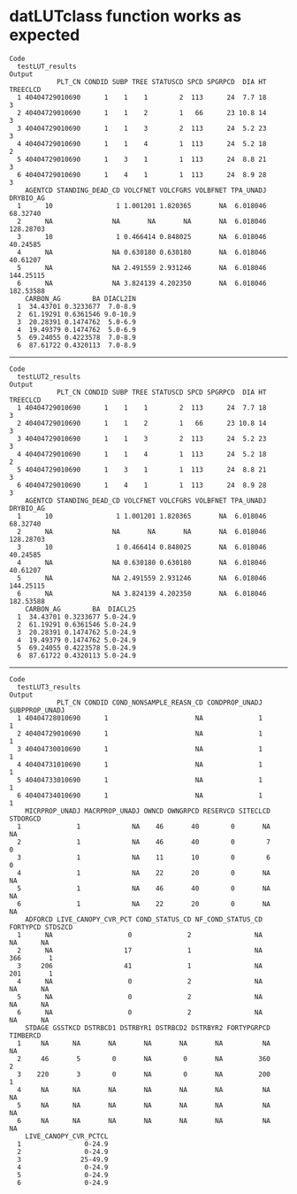 # datLUTclass function works as expected

    Code
      testLUT_results
    Output
                PLT_CN CONDID SUBP TREE STATUSCD SPCD SPGRPCD  DIA HT TREECLCD
      1 40404729010690      1    1    1        2  113      24  7.7 18        3
      2 40404729010690      1    1    2        1   66      23 10.8 14        3
      3 40404729010690      1    1    3        2  113      24  5.2 23        3
      4 40404729010690      1    1    4        1  113      24  5.2 18        2
      5 40404729010690      1    3    1        1  113      24  8.8 21        3
      6 40404729010690      1    4    1        1  113      24  8.9 28        3
        AGENTCD STANDING_DEAD_CD VOLCFNET VOLCFGRS VOLBFNET TPA_UNADJ DRYBIO_AG
      1      10                1 1.001201 1.820365       NA  6.018046  68.32740
      2      NA               NA       NA       NA       NA  6.018046 128.28703
      3      10                1 0.466414 0.848025       NA  6.018046  40.24585
      4      NA               NA 0.630180 0.630180       NA  6.018046  40.61207
      5      NA               NA 2.491559 2.931246       NA  6.018046 144.25115
      6      NA               NA 3.824139 4.202350       NA  6.018046 182.53588
        CARBON_AG        BA DIACL2IN
      1  34.43701 0.3233677  7.0-8.9
      2  61.19291 0.6361546 9.0-10.9
      3  20.28391 0.1474762  5.0-6.9
      4  19.49379 0.1474762  5.0-6.9
      5  69.24055 0.4223578  7.0-8.9
      6  87.61722 0.4320113  7.0-8.9

---

    Code
      testLUT2_results
    Output
                PLT_CN CONDID SUBP TREE STATUSCD SPCD SPGRPCD  DIA HT TREECLCD
      1 40404729010690      1    1    1        2  113      24  7.7 18        3
      2 40404729010690      1    1    2        1   66      23 10.8 14        3
      3 40404729010690      1    1    3        2  113      24  5.2 23        3
      4 40404729010690      1    1    4        1  113      24  5.2 18        2
      5 40404729010690      1    3    1        1  113      24  8.8 21        3
      6 40404729010690      1    4    1        1  113      24  8.9 28        3
        AGENTCD STANDING_DEAD_CD VOLCFNET VOLCFGRS VOLBFNET TPA_UNADJ DRYBIO_AG
      1      10                1 1.001201 1.820365       NA  6.018046  68.32740
      2      NA               NA       NA       NA       NA  6.018046 128.28703
      3      10                1 0.466414 0.848025       NA  6.018046  40.24585
      4      NA               NA 0.630180 0.630180       NA  6.018046  40.61207
      5      NA               NA 2.491559 2.931246       NA  6.018046 144.25115
      6      NA               NA 3.824139 4.202350       NA  6.018046 182.53588
        CARBON_AG        BA  DIACL25
      1  34.43701 0.3233677 5.0-24.9
      2  61.19291 0.6361546 5.0-24.9
      3  20.28391 0.1474762 5.0-24.9
      4  19.49379 0.1474762 5.0-24.9
      5  69.24055 0.4223578 5.0-24.9
      6  87.61722 0.4320113 5.0-24.9

---

    Code
      testLUT3_results
    Output
                PLT_CN CONDID COND_NONSAMPLE_REASN_CD CONDPROP_UNADJ SUBPPROP_UNADJ
      1 40404728010690      1                      NA              1              1
      2 40404729010690      1                      NA              1              1
      3 40404730010690      1                      NA              1              1
      4 40404731010690      1                      NA              1              1
      5 40404733010690      1                      NA              1              1
      6 40404734010690      1                      NA              1              1
        MICRPROP_UNADJ MACRPROP_UNADJ OWNCD OWNGRPCD RESERVCD SITECLCD STDORGCD
      1              1             NA    46       40        0       NA       NA
      2              1             NA    46       40        0        7        0
      3              1             NA    11       10        0        6        0
      4              1             NA    22       20        0       NA       NA
      5              1             NA    46       40        0       NA       NA
      6              1             NA    22       20        0       NA       NA
        ADFORCD LIVE_CANOPY_CVR_PCT COND_STATUS_CD NF_COND_STATUS_CD FORTYPCD STDSZCD
      1      NA                   0              2                NA       NA      NA
      2      NA                  17              1                NA      366       1
      3     206                  41              1                NA      201       1
      4      NA                   0              2                NA       NA      NA
      5      NA                   0              2                NA       NA      NA
      6      NA                   0              2                NA       NA      NA
        STDAGE GSSTKCD DSTRBCD1 DSTRBYR1 DSTRBCD2 DSTRBYR2 FORTYPGRPCD TIMBERCD
      1     NA      NA       NA       NA       NA       NA          NA       NA
      2     46       5        0       NA        0       NA         360        2
      3    220       3        0       NA        0       NA         200        1
      4     NA      NA       NA       NA       NA       NA          NA       NA
      5     NA      NA       NA       NA       NA       NA          NA       NA
      6     NA      NA       NA       NA       NA       NA          NA       NA
        LIVE_CANOPY_CVR_PCTCL
      1                0-24.9
      2                0-24.9
      3               25-49.9
      4                0-24.9
      5                0-24.9
      6                0-24.9


